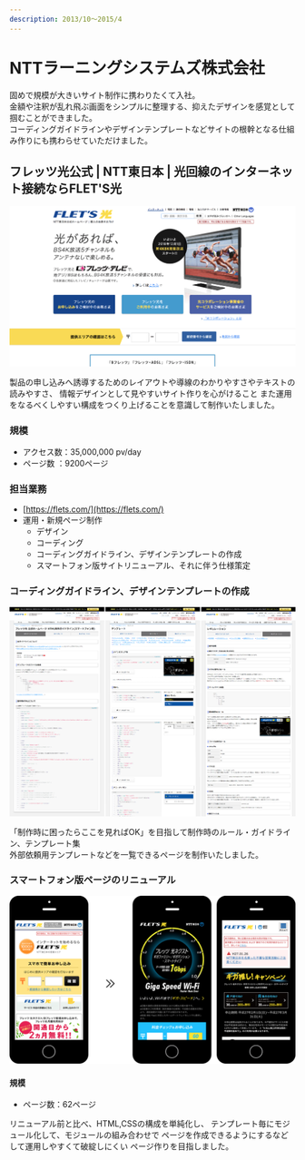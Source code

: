 ```yaml
---
description: 2013/10～2015/4
---
```


# NTTラーニングシステムズ株式会社

固めで規模が大きいサイト制作に携わりたくて入社。  
金額や注釈が乱れ飛ぶ画面をシンプルに整理する、抑えたデザインを感覚として掴むことができました。  
コーディングガイドラインやデザインテンプレートなどサイトの根幹となる仕組み作りにも携わらせていただけました。

## フレッツ光公式 \| NTT東日本 \| 光回線のインターネット接続ならFLET'S光

![&#x30D5;&#x30EC;&#x30C3;&#x30C4;&#x5149;&#x516C;&#x5F0F; \| NTT&#x6771;&#x65E5;&#x672C; \| &#x5149;&#x56DE;&#x7DDA;&#x306E;&#x30A4;&#x30F3;&#x30BF;&#x30FC;&#x30CD;&#x30C3;&#x30C8;&#x63A5;&#x7D9A;&#x306A;&#x3089;FLET&apos;S&#x5149;](../.gitbook/assets/image%20%2829%29.png)

製品の申し込みへ誘導するためのレイアウトや導線のわかりやすさやテキストの読みやすさ、 情報デザインとして見やすいサイト作りを心がけること また運用をなるべくしやすい構成をつくり上げることを意識して制作いたしました。

### 規模

* アクセス数：35,000,000 pv/day
* ページ数 ：9200ページ

### 担当業務

* [https://flets.com/](https://flets.com/)
* 運用・新規ページ制作
  * デザイン
  * コーディング
  * コーディングガイドライン、デザインテンプレートの作成
  * スマートフォン版サイトリニューアル、それに伴う仕様策定

### コーディングガイドライン、デザインテンプレートの作成

![&#x30B3;&#x30FC;&#x30C7;&#x30A3;&#x30F3;&#x30B0;&#x30AC;&#x30A4;&#x30C9;&#x30E9;&#x30A4;&#x30F3;&#x3001;&#x30C7;&#x30B6;&#x30A4;&#x30F3;&#x30C6;&#x30F3;&#x30D7;&#x30EC;&#x30FC;&#x30C8;](../.gitbook/assets/image%20%2828%29.png)

「制作時に困ったらここを見ればOK」を目指して制作時のルール・ガイドライン、テンプレート集  
外部依頼用テンプレートなどを一覧できるページを制作いたしました。

### スマートフォン版ページのリニューアル

![&#x30B9;&#x30DE;&#x30FC;&#x30C8;&#x30D5;&#x30A9;&#x30F3;&#x7248;&#x30DA;&#x30FC;&#x30B8;&#x306E;&#x30EA;&#x30CB;&#x30E5;&#x30FC;&#x30A2;&#x30EB;](../.gitbook/assets/image%20%2823%29.png)

#### 規模

* ページ数：62ページ

リニューアル前と比べ、HTML,CSSの構成を単純化し、 テンプレート毎にモジュール化して、モジュールの組み合わせで ページを作成できるようにするなどして運用しやすくて破綻しにくい ページ作りを目指しました。





